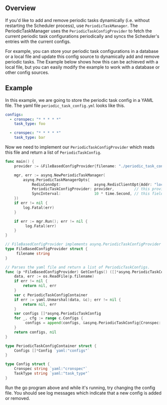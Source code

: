 ## Overview
If you'd like to add and remove periodic tasks dynamically (i.e. without restarting the Scheduler process), use `PeriodicTaskManager`.
The PeriodicTaskManager uses the `PeriodicTaskConfigProvider` to fetch the current periodic task configurations periodically and syncs the Scheduler's entries with the current configs.  

For example, you can store your periodic task configurations in a database or a local file and update this config source to dynamically add and remove periodic tasks. The Example below shows how this can be achieved with a local file, but you can easily modify the example to work with a database or other config sources.

## Example
In this example, we are going to store the periodic task config in a YAML file.
The yaml file `periodic_task_config.yml` looks like this.

```yml
configs:
  - cronspec: "* * * * *"
    task_type: foo

  - cronspec: "* * * * *"
    task_type: bar
```

Now we need to implement our `PeriodicTaskConfigProvider` which reads this file and return a list of `PeriodicTaskConfig`.

```go
func main() {
    provider := &FileBasedConfigProvider{filename: "./periodic_task_config.yml"}

    mgr, err := asynq.NewPeriodicTaskManager(
        asynq.PeriodicTaskManagerOpts{
            RedisConnOpt:               asynq.RedisClientOpt{Addr: "localhost:6379"},
            PeriodicTaskConfigProvider: provider,         // this provider object is the interface to your config source
            SyncInterval:               10 * time.Second, // this field specifies how often sync should happen
    })
    if err != nil {
        log.Fatal(err)
    }

    if err := mgr.Run(); err != nil {
         log.Fatal(err)
    }
}

// FileBasedConfigProvider implements asynq.PeriodicTaskConfigProvider interface.
type FileBasedConfigProvider struct {
     filename string
}

// Parses the yaml file and return a list of PeriodicTaskConfigs.
func (p *FileBasedConfigProvider) GetConfigs() ([]*asynq.PeriodicTaskConfig, error) {
    data, err := os.ReadFile(p.filename)
    if err != nil {
        return nil, err
    }
    var c PeriodicTaskConfigContainer
    if err := yaml.Unmarshal(data, &c); err != nil {
        return nil, err
    }
    var configs []*asynq.PeriodicTaskConfig
    for _, cfg := range c.Configs {
         configs = append(configs, &asynq.PeriodicTaskConfig{Cronspec: cfg.Cronspec, Task: asynq.NewTask(cfg.TaskType, nil)})
    }
    return configs, nil
}

type PeriodicTaskConfigContainer struct {
    Configs []*Config `yaml:"configs"`
}

type Config struct {
    Cronspec string `yaml:"cronspec"`
    TaskType string `yaml:"task_type"`
}

```

Run the go program above and while it's running, try changing the config file. You should see log messages which indicate that a new config is added or removed.


